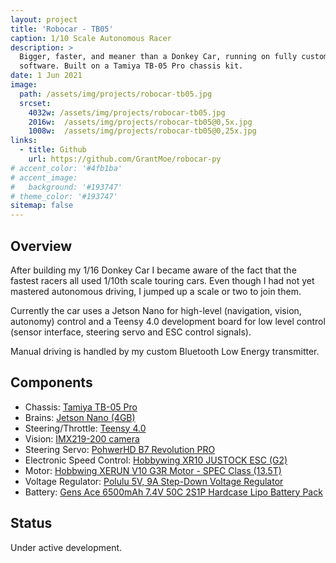 ```yaml
---
layout: project
title: 'Robocar - TB05'
caption: 1/10 Scale Autonomous Racer
description: >
  Bigger, faster, and meaner than a Donkey Car, running on fully custom
  software. Built on a Tamiya TB-05 Pro chassis kit.
date: 1 Jun 2021
image: 
  path: /assets/img/projects/robocar-tb05.jpg
  srcset: 
    4032w: /assets/img/projects/robocar-tb05.jpg
    2016w:  /assets/img/projects/robocar-tb05@0,5x.jpg
    1008w:  /assets/img/projects/robocar-tb05@0,25x.jpg
links:
  - title: Github
    url: https://github.com/GrantMoe/robocar-py
# accent_color: '#4fb1ba'
# accent_image:
#   background: '#193747'
# theme_color: '#193747'
sitemap: false
---
```

<!--spacer to prevent body header replacing title-->
## Overview
After building my 1/16 Donkey Car I became aware of the fact that the fastest racers all used 1/10th scale touring cars. Even though I had not yet mastered autonomous driving, I jumped up a scale or two to join them.

Currently the car uses a Jetson Nano for high-level (navigation, vision, autonomy) control and a Teensy 4.0 development board for low level control (sensor interface, steering servo and ESC control signals).

Manual driving is handled by my custom Bluetooth Low Energy transmitter.

## Components
- Chassis: [Tamiya TB-05 Pro](https://www.tamiyausa.com/shop/110-4wd-shaft-drive-road-tb/rc-tb-05-pro-chassis-kit/tb-05/)
- Brains: [Jetson Nano (4GB)](https://developer.nvidia.com/embedded/jetson-nano-developer-kit)
- Steering/Throttle: [Teensy 4.0](https://www.pjrc.com/store/teensy40.html)
- Vision: [IMX219-200 camera](https://www.amazon.com/gp/product/B07T73PQQW)
- Steering Servo: [PohwerHD B7 Revolution PRO](http://www.chd.hk/Product_Detail.aspx?id=189)
- Electronic Speed Control: [Hobbywing XR10 JUSTOCK ESC (G2)](https://www.hobbywing.com/goods.php?id=336)
- Motor: [Hobbwing XERUN V10 G3R Motor - SPEC Class (13.5T)](https://www.hobbywingdirect.com/products/xerun-v10-g3r-motor-spec-class)
- Voltage Regulator: [Polulu 5V, 9A Step-Down Voltage Regulator](https://www.pololu.com/product/2866)
- Battery: [Gens Ace 6500mAh 7.4V 50C 2S1P Hardcase Lipo Battery Pack](https://www.genstattu.com/gens-ace-6500mah-7-4v-50c-2s1p-hardcase-lipo-battery-pack-10-with-4-0mm-banana-to-deans-plug.html)

## Status
Under active development.